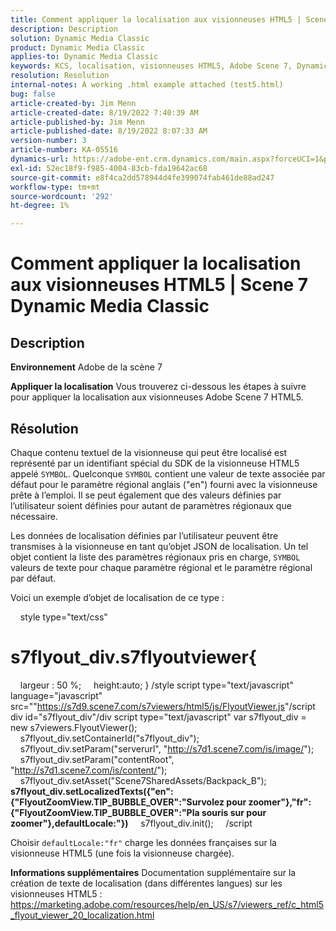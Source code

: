 ```yaml
---
title: Comment appliquer la localisation aux visionneuses HTML5 | Scene 7 Dynamic Media Classic
description: Description
solution: Dynamic Media Classic
product: Dynamic Media Classic
applies-to: Dynamic Media Classic
keywords: KCS, localisation, visionneuses HTML5, Adobe Scene 7, Dynamic Media Classic
resolution: Resolution
internal-notes: A working .html example attached (test5.html)
bug: false
article-created-by: Jim Menn
article-created-date: 8/19/2022 7:40:39 AM
article-published-by: Jim Menn
article-published-date: 8/19/2022 8:07:33 AM
version-number: 3
article-number: KA-05516
dynamics-url: https://adobe-ent.crm.dynamics.com/main.aspx?forceUCI=1&pagetype=entityrecord&etn=knowledgearticle&id=37f9dc35-921f-ed11-b83e-0022480866ad
exl-id: 52ec18f9-f985-4004-83cb-fda19642ac68
source-git-commit: e8f4ca2dd578944d4fe399074fab461de88ad247
workflow-type: tm+mt
source-wordcount: '292'
ht-degree: 1%

---
```


# Comment appliquer la localisation aux visionneuses HTML5 | Scene 7 Dynamic Media Classic

## Description


<b>Environnement</b>
Adobe de la scène 7

<b>Appliquer la localisation</b>
Vous trouverez ci-dessous les étapes à suivre pour appliquer la localisation aux visionneuses Adobe Scene 7 HTML5.




## Résolution


Chaque contenu textuel de la visionneuse qui peut être localisé est représenté par un identifiant spécial du SDK de la visionneuse HTML5 appelé `SYMBOL`.
Quelconque `SYMBOL` contient une valeur de texte associée par défaut pour le paramètre régional anglais (&quot;en&quot;) fourni avec la visionneuse prête à l’emploi. Il se peut également que des valeurs définies par l’utilisateur soient définies pour autant de paramètres régionaux que nécessaire.

Les données de localisation définies par l’utilisateur peuvent être transmises à la visionneuse en tant qu’objet JSON de localisation.
Un tel objet contient la liste des paramètres régionaux pris en charge, `SYMBOL` valeurs de texte pour chaque paramètre régional et le paramètre régional par défaut.

Voici un exemple d’objet de localisation de ce type :

    style type=&quot;text/css&quot;
# s7flyout_div.s7flyoutviewer{
    largeur : 50 %;     height:auto; } /style script type=&quot;text/javascript&quot; language=&quot;javascript&quot; src=&quot;&quot;<u style="text-decoration:underline">https://s7d9.scene7.com/s7viewers/html5/js/FlyoutViewer.js</u>&quot;/script div id=&quot;s7flyout_div&quot;/div script type=&quot;text/javascript&quot; var s7flyout_div = new s7viewers.FlyoutViewer();     s7flyout_div.setContainerId(&quot;s7flyout_div&quot;);     s7flyout_div.setParam(&quot;serverurl&quot;, &quot;<u style="text-decoration:underline">http://s7d1.scene7.com/is/image/</u>&quot;);     s7flyout_div.setParam(&quot;contentRoot&quot;, &quot;<u style="text-decoration:underline">http://s7d1.scene7.com/is/content/</u>&quot;);     s7flyout_div.setAsset(&quot;Scene7SharedAssets/Backpack_B&quot;);
    <b>s7flyout_div.setLocalizedTexts({&quot;en&quot;:{&quot;FlyoutZoomView.TIP_BUBBLE_OVER&quot;:&quot;Survolez pour zoomer&quot;},&quot;fr&quot;:{&quot;FlyoutZoomView.TIP_BUBBLE_OVER&quot;:&quot;Pla souris sur pour zoomer&quot;},defaultLocale:&quot;})</b>
    s7flyout_div.init();     /script

Choisir `defaultLocale:"fr"` charge les données françaises sur la visionneuse HTML5 (une fois la visionneuse chargée).

<b>Informations supplémentaires</b>
Documentation supplémentaire sur la création de texte de localisation (dans différentes langues) sur les visionneuses HTML5 : https://marketing.adobe.com/resources/help/en_US/s7/viewers_ref/c_html5_flyout_viewer_20_localization.html
